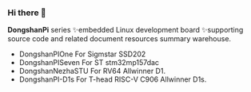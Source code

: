 ### Hi there 👋

**DongshanPi** series ✨embedded Linux development board ✨supporting source code and related document resources summary warehouse.
- DongshanPIOne For Sigmstar SSD202
- DongshanPISeven For ST stm32mp157dac
- DongshanNezhaSTU For RV64 Allwinner D1.
- DongshanPI-D1s For T-head RISC-V C906  Allwinner D1s.
